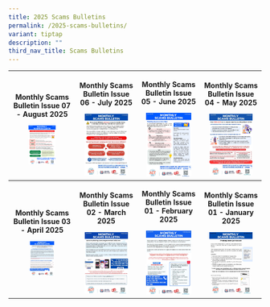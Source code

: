 ```yaml
---
title: 2025 Scams Bulletins
permalink: /2025-scams-bulletins/
variant: tiptap
description: ""
third_nav_title: Scams Bulletins
---
```

<table style="minWidth: 100px">
<colgroup>
<col>
<col>
<col>
<col>
</colgroup>
<tbody>
<tr>
<th rowspan="1" colspan="1">
<p><strong>Monthly Scams Bulletin Issue 07 - August 2025</strong>
</p><a class="isomer-image-wrapper" href="/files/2025%20Scams%20Bulletins/monthly_scams_bulletin_2025_issue_08.pdf"><img style="width: 45%;" height="auto" width="100%" alt="" src="/images/monthly_scams_bulletin_2025_issue_08.png"></a>
</th>
<th rowspan="1" colspan="1">
<p><strong>Monthly Scams Bulletin Issue 06 - July 2025</strong>
</p><a class="isomer-image-wrapper" href="/files/2025%20Scams%20Bulletins/monthly_scams_bulletin_2025_issue_07.pdf"><img style="width: 80%;" height="auto" width="100%" alt="" src="/images/Scams Bulletin Covers/2025 Bulletin Cover/2025_MSB_07.jpg"></a>
</th>
<th rowspan="1" colspan="1">
<p><strong>Monthly Scams Bulletin Issue 05 - June 2025</strong>
</p><a class="isomer-image-wrapper" href="/files/2025%20Scams%20Bulletins/monthly_scams_bulletin_2025_issue_06.pdf"><img style="width: 80%;" height="auto" width="100%" alt="" src="/images/Scams Bulletin Covers/2025 Bulletin Cover/2025_MSB_06.jpg"></a>
</th>
<th rowspan="1" colspan="1">
<p><strong>Monthly Scams Bulletin Issue 04 - May 2025</strong>
</p><a class="isomer-image-wrapper" href="/files/2025%20Scams%20Bulletins/monthly_scams_bulletin_2025_issue_05.pdf"><img style="width: 80%;" height="auto" width="100%" alt="" src="/images/Scams Bulletin Covers/2025 Bulletin Cover/2025_MSB_05.jpg"></a>
</th>
</tr>
<tr>
<th rowspan="1" colspan="1">
<p><strong>Monthly Scams Bulletin Issue 03 - April 2025</strong>
</p><a class="isomer-image-wrapper" href="/files/2025%20Scams%20Bulletins/monthly_scams_bulletin_2025_issue_04.pdf"><img style="width: 40%;" height="auto" width="100%" alt="" src="/images/Scams Bulletin Covers/2025 Bulletin Cover/2025_MSB_04.jpg"></a>
</th>
<th rowspan="1" colspan="1">
<p><strong>Monthly Scams Bulletin Issue 02 - March 2025</strong>
</p><a class="isomer-image-wrapper" href="/files/2025%20Scams%20Bulletins/monthly_scams_bulletin_2025_issue_03.pdf"><img style="width: 80%;" height="auto" width="100%" alt="" src="/images/Scams Bulletin Covers/2025 Bulletin Cover/2025_MSB_03.jpg"></a>
</th>
<th rowspan="1" colspan="1">
<p><strong>Monthly Scams Bulletin Issue 01 - February 2025</strong>
</p><a class="isomer-image-wrapper" href="/files/2025%20Scams%20Bulletins/monthly_scams_bulletin_2025_issue_02.pdf"><img style="width: 80%;" height="auto" width="100%" alt="" src="/images/Scams Bulletin Covers/2025 Bulletin Cover/2025_MSB_02.jpg"></a>
</th>
<th rowspan="1" colspan="1">
<p><strong>Monthly Scams Bulletin Issue 01 - January 2025</strong>
</p><a class="isomer-image-wrapper" href="/files/2025%20Scams%20Bulletins/monthly_scams_bulletin_2025_issue_01.pdf"><img style="width: 80%;" height="auto" width="100%" alt="" src="/images/Scams Bulletin Covers/2025 Bulletin Cover/2025_MSB_01.jpg"></a>
</th>
</tr>
</tbody>
</table>
<p></p>